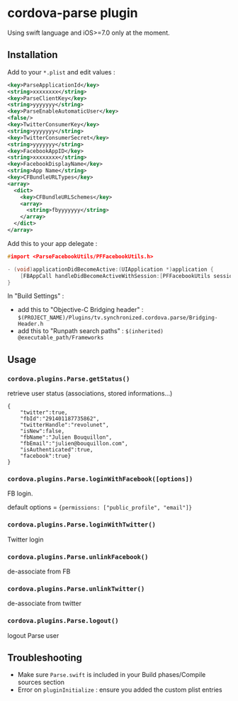 # cordova-parse plugin

Using swift language and iOS>=7.0 only at the moment.


## Installation 

Add to your `*.plist` and edit values :

```xml
<key>ParseApplicationId</key>
<string>xxxxxxxx</string>
<key>ParseClientKey</key>
<string>yyyyyyy</string>
<key>ParseEnableAutomaticUser</key>
<false/>
<key>TwitterConsumerKey</key>
<string>yyyyyyy</string>
<key>TwitterConsumerSecret</key>
<string>yyyyyyy</string>
<key>FacebookAppID</key>
<string>xxxxxxxx</string>
<key>FacebookDisplayName</key>
<string>App Name</string>
<key>CFBundleURLTypes</key>
<array>
  <dict>
    <key>CFBundleURLSchemes</key>
    <array>
      <string>fbyyyyyyy</string>
    </array>
  </dict>
</array>
```

Add this to your app delegate : 

```c
#import <ParseFacebookUtils/PFFacebookUtils.h>

- (void)applicationDidBecomeActive:(UIApplication *)application {
    [FBAppCall handleDidBecomeActiveWithSession:[PFFacebookUtils session]];
}
```

In "Build Settings" :

 - add this to "Objective-C Bridging header" : `$(PROJECT_NAME)/Plugins/tv.synchronized.cordova.parse/Bridging-Header.h`
 - add this to "Runpath search paths" : `$(inherited) @executable_path/Frameworks`

## Usage

### `cordova.plugins.Parse.getStatus()`

retrieve user status (associations, stored informations...)

```
{
    "twitter":true,
    "fbId":"291401187735862",
    "twitterHandle":"revolunet",
    "isNew":false,
    "fbName":"Julien Bouquillon",
    "fbEmail":"julien@bouquillon.com",
    "isAuthenticated":true,
    "facebook":true}
}
```


### `cordova.plugins.Parse.loginWithFacebook([options])`

FB login.

default options = `{permissions: ["public_profile", "email"]}`

### `cordova.plugins.Parse.loginWithTwitter()`

Twitter login

### `cordova.plugins.Parse.unlinkFacebook()`

de-associate from FB

### `cordova.plugins.Parse.unlinkTwitter()`

de-associate from twitter

### `cordova.plugins.Parse.logout()`

logout Parse user

## Troubleshooting

 - Make sure `Parse.swift` is included in your Build phases/Compile sources section
 - Error on `pluginInitialize` : ensure you added the custom plist entries
